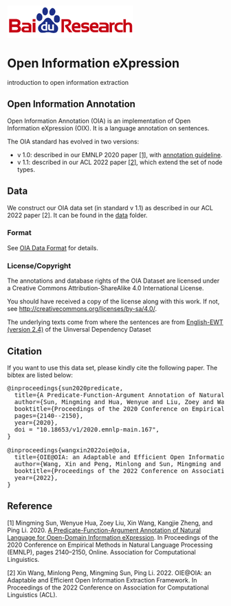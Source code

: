 ![Baidu Logo](resource/baidu-research-logo-small.png)

# Open Information eXpression 

introduction to open information extraction 

## Open Information Annotation

Open Information Annotation (OIA) is an implementation of Open Information eXpression (OIX). It is a language annotation on sentences. 

The OIA standard has evolved in two versions: 

* v 1.0: described in our EMNLP 2020 paper [\[1\]](#reference), with [annotation guideline](doc/annotation_guideline.pdf).
* v 1.1: described in our ACL 2022 paper [\[2\]](#reference), which extend the set of node types.  



## Data 

We construct our OIA data set (in standard v 1.1) as described in our ACL 2022 paper [2]. It can be found in the [data](data) folder. 

### Format 

See [OIA Data Format](doc/data-format.md) for details. 

### License/Copyright

The annotations and database rights of the OIA Dataset are licensed under a Creative Commons Attribution-ShareAlike 4.0 International License.

You should have received a copy of the license along with this work. If not, see http://creativecommons.org/licenses/by-sa/4.0/.

The underlying texts come from where the sentences are from [English-EWT (version 2.4)](https://lindat.mff.cuni.cz/repository/xmlui/handle/11234/1-2988) of the Uinversal Dependency Dataset

## Citation

If you want to use this data set, please kindly cite the following paper. The bibtex are listed below:
<pre>
@inproceedings{sun2020predicate,
  title={A Predicate-Function-Argument Annotation of Natural Language for Open-Domain Information eXpression},
  author={Sun, Mingming and Hua, Wenyue and Liu, Zoey and Wang, Xin and Zheng, Kangjie and Li, Ping},
  booktitle={Proceedings of the 2020 Conference on Empirical Methods in Natural Language Processing (EMNLP)},
  pages={2140--2150},
  year={2020},
  doi = "10.18653/v1/2020.emnlp-main.167",
}

@inproceedings{wangxin2022oie@oia,
  title={OIE@OIA: an Adaptable and Efficient Open Information Extraction Framework},
  author={Wang, Xin and Peng, Minlong and Sun, Mingming and Li, Ping},
  booktitle={Proceedings of the 2022 Conference on Association for Computational Linguistics (ACL)},
  year={2022},
}
</pre>

## Reference 

\[1\] Mingming Sun, Wenyue Hua, Zoey Liu, Xin Wang, Kangjie Zheng, and Ping Li. 2020. [A Predicate-Function-Argument Annotation of Natural Language for Open-Domain Information eXpression](https://aclanthology.org/2020.emnlp-main.167/). In Proceedings of the 2020 Conference on Empirical Methods in Natural Language Processing (EMNLP), pages 2140–2150, Online. Association for Computational Linguistics.

\[2\] Xin Wang, Minlong Peng, Mingming Sun, Ping Li. 2022. OIE@OIA: an Adaptable and Efficient Open Information Extraction Framework. In Proceedings of the 2022 Conference on Association for Computational Linguistics (ACL).
